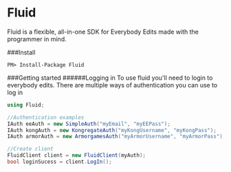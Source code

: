 # Fluid
Fluid is a flexible, all-in-one SDK for Everybody Edits made with the programmer in mind.

###Install
```
PM> Install-Package Fluid
```

###Getting started
######Logging in
To use fluid you'll need to login to everybody edits. There are multiple ways of authentication you can
use to log in

```c#
using Fluid;

//Authentication examples
IAuth eeAuth = new SimpleAuth("myEmail", "myEEPass");
IAuth kongAuth = new KongregateAuth("myKongUsername", "myKongPass");
IAuth armorAuth = new ArmorgamesAuth("myArmorUsername", "myArmorPass");

//Create client
FluidClient client = new FluidClient(myAuth);
bool loginSucess = client.LogIn();

```
